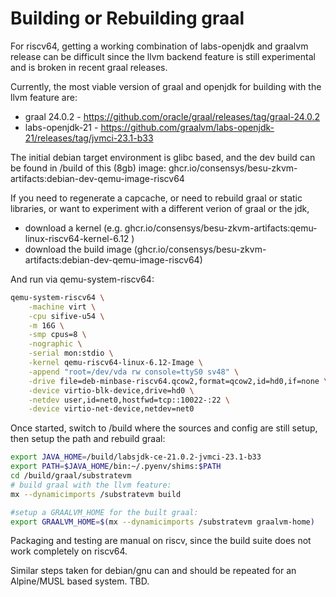 # Building or Rebuilding graal 

For riscv64, getting a working combination of labs-openjdk and graalvm release can be
difficult since the llvm backend feature is still experimental and is broken in recent 
graal releases.  

Currently, the most viable version of graal and openjdk for building with the llvm feature are:
* graal 24.0.2 - https://github.com/oracle/graal/releases/tag/graal-24.0.2
* labs-openjdk-21 - https://github.com/graalvm/labs-openjdk-21/releases/tag/jvmci-23.1-b33

The initial debian target environment is glibc based, and the dev build can be found in 
/build of this (8gb) image:
 ghcr.io/consensys/besu-zkvm-artifacts:debian-dev-qemu-image-riscv64

If you need to regenerate a capcache, or need to rebuild graal or static libraries, or want to
experiment with a different verion of graal or the jdk, 
* download a kernel (e.g. ghcr.io/consensys/besu-zkvm-artifacts:qemu-linux-riscv64-kernel-6.12 ) 
* download the build image (ghcr.io/consensys/besu-zkvm-artifacts:debian-dev-qemu-image-riscv64)

And run via qemu-system-riscv64:

```bash
qemu-system-riscv64 \
    -machine virt \
    -cpu sifive-u54 \
    -m 16G \
    -smp cpus=8 \
    -nographic \
    -serial mon:stdio \
    -kernel qemu-riscv64-linux-6.12-Image \
    -append "root=/dev/vda rw console=ttyS0 sv48" \
    -drive file=deb-minbase-riscv64.qcow2,format=qcow2,id=hd0,if=none \
    -device virtio-blk-device,drive=hd0 \
    -netdev user,id=net0,hostfwd=tcp::10022-:22 \
    -device virtio-net-device,netdev=net0
```

Once started, switch to /build where the sources and config are still setup, then setup the path and rebuild graal:
```bash
export JAVA_HOME=/build/labsjdk-ce-21.0.2-jvmci-23.1-b33
export PATH=$JAVA_HOME/bin:~/.pyenv/shims:$PATH
cd /build/graal/substratevm
# build graal with the llvm feature:
mx --dynamicimports /substratevm build

#setup a GRAALVM_HOME for the built graal:
export GRAALVM_HOME=$(mx --dynamicimports /substratevm graalvm-home)
```


Packaging and testing are manual on riscv, since the build suite does not work completely on riscv64.

Similar steps taken for debian/gnu can and should be repeated for an Alpine/MUSL based system.  TBD.
